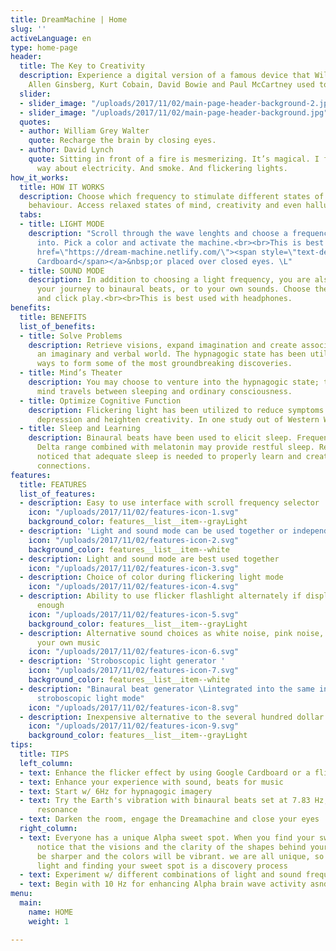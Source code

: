 ```yaml
---
title: DreamMachine | Home
slug: ''
activeLanguage: en
type: home-page
header:
  title: The Key to Creativity
  description: Experience a digital version of a famous device that William Burroughs,
    Allen Ginsberg, Kurt Cobain, David Bowie and Paul McCartney used to enhance creativity.
  slider:
  - slider_image: "/uploads/2017/11/02/main-page-header-background-2.jpg"
  - slider_image: "/uploads/2017/11/02/main-page-header-background.jpg"
  quotes:
  - author: William Grey Walter
    quote: Recharge the brain by closing eyes.
  - author: David Lynch
    quote: Sitting in front of a fire is mesmerizing. It’s magical. I feel the same
      way about electricity. And smoke. And flickering lights.
how_it_works:
  title: HOW IT WORKS
  description: Choose which frequency to stimulate different states of your brains
    behaviour. Access relaxed states of mind, creativity and even hallucinatory states
  tabs:
  - title: LIGHT MODE
    description: "Scroll through the wave lenghts and choose a frequency wave to tap
      into. Pick a color and activate the machine.<br><br>This is best used with&nbsp;<a
      href=\"https://dream-machine.netlify.com/\"><span style=\"text-decoration: underline;\">Google
      Cardboard</span></a>&nbsp;or placed over closed eyes. \L"
  - title: SOUND MODE
    description: In addition to choosing a light frequency, you are also able to set
      your journey to binaural beats, or to your own sounds. Choose the sound frequency
      and click play.<br><br>This is best used with headphones.
benefits:
  title: BENEFITS
  list_of_benefits:
  - title: Solve Problems
    description: Retrieve visions, expand imagination and create associations between
      an imaginary and verbal world. The hypnagogic state has been utilized in different
      ways to form some of the most groundbreaking discoveries.
  - title: Mind’s Theater
    description: You may choose to venture into the hypnagogic state; the place the
      mind travels between sleeping and ordinary consciousness.
  - title: Optimize Cognitive Function
    description: Flickering light has been utilized to reduce symptoms of ADHD, reduce
      depression and heighten creativity. In one study out of Western Washington University.
  - title: Sleep and Learning
    description: Binaural beats have been used to elicit sleep. Frequencies in the
      Delta range combined with melatonin may provide restful sleep. Researchers have
      noticed that adequate sleep is needed to properly learn and create positive
      connections.
features:
  title: FEATURES
  list_of_features:
  - description: Easy to use interface with scroll frequency selector
    icon: "/uploads/2017/11/02/features-icon-1.svg"
    background_color: features__list__item--grayLight
  - description: 'Light and sound mode can be used together or independently '
    icon: "/uploads/2017/11/02/features-icon-2.svg"
    background_color: features__list__item--white
  - description: Light and sound mode are best used together
    icon: "/uploads/2017/11/02/features-icon-3.svg"
  - description: Choice of color during flickering light mode
    icon: "/uploads/2017/11/02/features-icon-4.svg"
  - description: Ability to use flicker flashlight alternately if display is not bright
      enough
    icon: "/uploads/2017/11/02/features-icon-5.svg"
    background_color: features__list__item--grayLight
  - description: Alternative sound choices as white noise, pink noise, rain or choose
      your own music
    icon: "/uploads/2017/11/02/features-icon-6.svg"
  - description: 'Stroboscopic light generator '
    icon: "/uploads/2017/11/02/features-icon-7.svg"
    background_color: features__list__item--white
  - description: "Binaural beat generator \Lintegrated into the same interface as
      stroboscopic light mode"
    icon: "/uploads/2017/11/02/features-icon-8.svg"
  - description: Inexpensive alternative to the several hundred dollar mind machines
    icon: "/uploads/2017/11/02/features-icon-9.svg"
    background_color: features__list__item--grayLight
tips:
  title: TIPS
  left_column:
  - text: Enhance the flicker effect by using Google Cardboard or a flickering flashlight
  - text: Enhance your experience with sound, beats for music
  - text: Start w/ 6Hz for hypnagogic imagery
  - text: Try the Earth's vibration with binaural beats set at 7.83 Hz, i.e. the Schumann
      resonance
  - text: Darken the room, engage the Dreamachine and close your eyes
  right_column:
  - text: Everyone has a unique Alpha sweet spot. When you find your sweet spot, you’ll
      notice that the visions and the clarity of the shapes behind your eyes will
      be sharper and the colors will be vibrant. we are all unique, so using flickering
      light and finding your sweet spot is a discovery process
  - text: Experiment w/ different combinations of light and sound frequencie
  - text: Begin with 10 Hz for enhancing Alpha brain wave activity asnd boosting creativity
menu:
  main:
    name: HOME
    weight: 1

---
```

